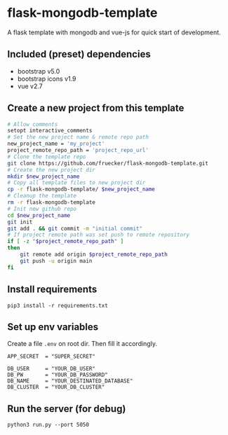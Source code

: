 # flask-mongodb-template
A flask template with mongodb and vue-js for quick start of development.

## Included (preset) dependencies
- bootstrap v5.0
- bootstrap icons v1.9
- vue v2.7

## Create a new project from this template
```bash
# Allow comments
setopt interactive_comments
# Set the new project name & remote repo path
new_project_name = 'my_project'
project_remote_repo_path = 'project_repo_url'
# Clone the template repo
git clone https://github.com/fruecker/flask-mongodb-template.git
# Create the new project dir
mkdir $new_project_name
# Copy all template files to new project dir
cp -r flask-mongodb-template/ $new_project_name
# Cleanup the template
rm -r flask-mongodb-template
# Init new github repo
cd $new_project_name
git init
git add . && git commit -m "initial commit"
# If project remote path was set push to remote repository
if [ -z "$project_remote_repo_path" ]
then
    git remote add origin $project_remote_repo_path
    git push -u origin main
fi
```

## Install requirements

`pip3 install -r requirements.txt`

## Set up env variables

Create a file `.env` on root dir.
Then fill it accordingly.
```
APP_SECRET  = "SUPER_SECRET"

DB_USER     = "YOUR_DB_USER"
DB_PW       = "YOUR_DB_PASSWORD"
DB_NAME     = "YOUR_DESTINATED_DATABASE"
DB_CLUSTER  = "YOUR_DB_CLUSTER"
```

## Run the server (for debug)

`python3 run.py --port 5050`
